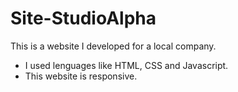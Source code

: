 # Site-StudioAlpha

This is a website I developed for a local company.

* I used lenguages like HTML, CSS and Javascript.
* This website is responsive.
